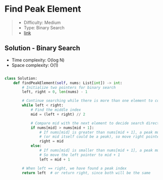 # Find Peak Element

> - Difficulty: Medium
> - Type: Binary Search
> - [link](https://leetcode.com/problems/find-peak-element/)

## Solution - Binary Search
- Time complexity: O(log N)
- Space complexity: O(1)

```python

class Solution:
    def findPeakElement(self, nums: List[int]) -> int:
        # Initialize two pointers for binary search
        left, right = 0, len(nums) - 1  

        # Continue searching while there is more than one element to consider
        while left < right:
            # Find the middle index
            mid = (left + right) // 2  

            # Compare mid with the next element to decide search direction
            if nums[mid] > nums[mid + 1]:  
                # If nums[mid] is greater than nums[mid + 1], a peak must be on the left side
                # (or mid itself could be a peak), so move right pointer to mid
                right = mid  
            else:
                # If nums[mid] is smaller than nums[mid + 1], a peak must be on the right side
                # So move the left pointer to mid + 1
                left = mid + 1  

        # When left == right, we have found a peak index
        return left  # or return right, since both will be the same

```
